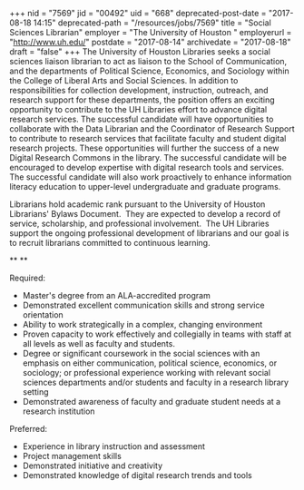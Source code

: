 +++
nid = "7569"
jid = "00492"
uid = "668"
deprecated-post-date = "2017-08-18 14:15"
deprecated-path = "/resources/jobs/7569"
title = "Social Sciences Librarian"
employer = "The University of Houston "
employerurl = "http://www.uh.edu/"
postdate = "2017-08-14"
archivedate = "2017-08-18"
draft = "false"
+++
The University of Houston Libraries seeks a social sciences liaison
librarian to act as liaison to the School of Communication, and the
departments of Political Science, Economics, and Sociology within the
College of Liberal Arts and Social Sciences. In addition to
responsibilities for collection development, instruction, outreach, and
research support for these departments, the position offers an exciting
opportunity to contribute to the UH Libraries effort to advance digital
research services. The successful candidate will have opportunities to
collaborate with the Data Librarian and the Coordinator of Research
Support to contribute to research services that facilitate faculty and
student digital research projects. These opportunities will further the
success of a new Digital Research Commons in the library. The successful
candidate will be encouraged to develop expertise with digital research
tools and services. The successful candidate will also work proactively
to enhance information literacy education to upper-level undergraduate
and graduate programs.

Librarians hold academic rank pursuant to the University of Houston
Librarians' Bylaws Document.  They are expected to develop a record of
service, scholarship, and professional involvement.  The UH Libraries
support the ongoing professional development of librarians and our goal
is to recruit librarians committed to continuous learning.

** **
  
Required:

-   Master's degree from an ALA-accredited program
-   Demonstrated excellent communication skills and strong service
    orientation
-   Ability to work strategically in a complex, changing environment
-   Proven capacity to work effectively and collegially in teams with
    staff at all levels as well as faculty and students. 
-   Degree or significant coursework in the social sciences with an
    emphasis on either communication, political science, economics, or
    sociology; or professional experience working with relevant social
    sciences departments and/or students and faculty in a research
    library setting
-   Demonstrated awareness of faculty and graduate student needs at a
    research institution

Preferred:

-   Experience in library instruction and assessment
-   Project management skills
-   Demonstrated initiative and creativity
-   Demonstrated knowledge of digital research trends and tools
